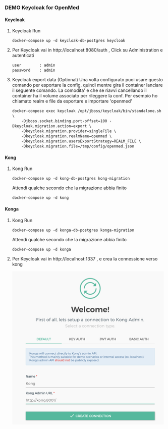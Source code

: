### DEMO Keycloak for OpenMed


#### Keycloak
1. Keycloak Run
    ```
    docker-compose up -d keycloak-db-postgres keycloak
    ```

2. Per Keycloak vai in http://localhost:8080/auth , Click su 
   Administration e autenticati
    ```
    user        : admin
    password    : admin
    ```

1. Keycloak export data (Optional)
   Una volta configurato puoi usare questo comando per esportare la config, quindi mentre gira il container lanciare il seguente comando.
   La comodita' e che se riavvi cancellando il container ha il volume associato per rileggere la conf.
   Per esempio ho chiamato realm e file da esportare e importare 'openmed'

    ```
    docker-compose exec keycloak /opt/jboss/keycloak/bin/standalone.sh \
        -Djboss.socket.binding.port-offset=100 -Dkeycloak.migration.action=export \
        -Dkeycloak.migration.provider=singleFile \
        -Dkeycloak.migration.realmName=openmed \
        -Dkeycloak.migration.usersExportStrategy=REALM_FILE \
        -Dkeycloak.migration.file=/tmp/config/openmed.json
    ```

#### Kong
1. Kong Run
    ```
    docker-compose up -d kong-db-postgres kong-migration
    ```

    Attendi qualche secondo che la migrazione abbia finito

    ```
    docker-compose up -d kong
    ```

#### Konga
1. Kong Run
    ```
    docker-compose up -d konga-db-postgres konga-migration
    ```
     Attendi qualche secondo che la migrazione abbia finito

    ```
    docker-compose up -d konga
    ```

2. Per Keycloak vai in http://localhost:1337 , e crea la connessione verso kong

    ![connection](./images/connection.png)

    
   

